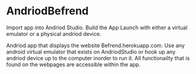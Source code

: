 # AndriodBefrend

Import app into Andriod Studio.
Build the App
Launch with either a virtual emulator or a physical andriod device.

Andriod app that displays the website Befrend.herokuapp.com.
Use any android virtual emulator that exists on AndriodStudio or hook up any andriod device up to the computer inorder to run it.
All functionailty that is found on the webpages are accessible within the app.

